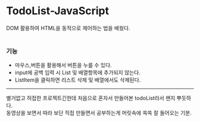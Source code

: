 # TodoList-JavaScript

DOM 활용하여 HTML을 동적으로 제어하는 법을 배웠다.    
<br> 
### 기능    
* 마우스,버튼을 활용해서 버튼을 누를 수 있다.    
* input에 공백 입력 시 List 및 배열항목에 추가되지 않는다.     
* ListItem을 클릭하면 리스트 삭제 및 배열에서도 삭제된다.     
     
- - -
별거없고 허접한 프로젝트긴한데 처음으로 혼자서 만들어본 todoList라서 왠지 뿌듯하다.    
동영상을 보면서 따라 보단 직접 만들면서 공부하는게 머릿속에 쏙쏙 잘 들어오는 기분.

